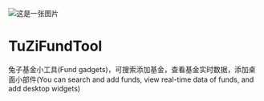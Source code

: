 ![这是一张图片](https://github.com/YangsBryant/TuZiFundTool/blob/master/tuzi_cover.png)
# TuZiFundTool
兔子基金小工具(Fund gadgets)，可搜索添加基金，查看基金实时数据，添加桌面小部件(You can search and add funds, view real-time data of funds, and add desktop widgets)


